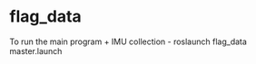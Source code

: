 flag_data
=========

To run the main program + IMU collection  - 
roslaunch flag_data master.launch 
